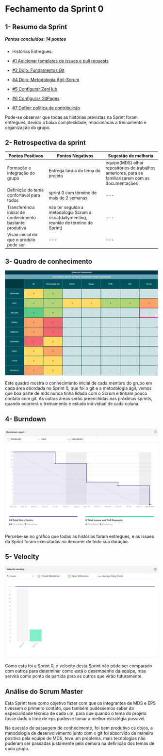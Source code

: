 # Fechamento da Sprint 0

## 1- Resumo da Sprint

##### Pontos concluídos: 14 pontos

- Histórias Entregues:

- [#1 Adicionar templates de issues e pull requests](https://github.com/fga-eps-mds/2019.2-Grupo7/issues/1)

- [#2 Dojo: Fundamentos Git](https://github.com/fga-eps-mds/2019.2-Grupo7/issues/2)

- [#4 Dojo: Metodologia Ágil-Scrum](https://github.com/fga-eps-mds/2019.2-Grupo7/issues/4)

- [#5 Configurar ZenHub](https://github.com/fga-eps-mds/2019.2-Grupo7/issues/5)

- [#6 Configurar GitPages](https://github.com/fga-eps-mds/2019.2-Grupo7/issues/6)

- [#7 Definir política de contribuição](https://github.com/fga-eps-mds/2019.2-Grupo7/issues/7)

Pode-se observar que todas as histórias previstas na Sprint foram entregues, devido a baixa complexidade, relacionadas a treinamento e organização do grupo.

## 2- Retrospectiva da sprint
|**Pontos Positivos**|**Pontos Negativos**|**Sugestão de melhoria**|
|---|---|---|
|Formação e integração do grupo|Entrega tardia do tema do projeto|equipe(MDS) olhar repositórios de trabalhos anteriores, para se familiarizarem com as documentações|
|Definição do tema confortável para todos|sprint 0 com término de mais de 2 semanas|---|
|Transferência inicial de conhecimento bastante produtiva|não ter seguida a metodologia Scrum a risca(dailymeeting, reunião de término de Sprint)|---|
|Visão inicial do que o produto pode ser|---|---|

## 3- Quadro de conhecimento
![Quadro de conhecimento](img0/conhecimento_0.png)

Este quadro mostra o conhecimento inicial de cada membro do grupo em cada área abordada no Sprint 0, que foi o git e a metodologia ágil, vemos que boa parte de mds nunca tinha lidado com o Scrum e tinham pouco contato com git. As outras áreas serão preenchidas nas próximas sprints, quando ocorrerá o treinamento e estudo individual de cada coluna.

## 4- Burndown
![Burndown](img0/burndown_0.png)

Percebe-se no gráfico que todas as histórias foram entregues, e as issues da Sprint foram executadas no decorrer de todo sua duração.

## 5- Velocity
![Velocity](img0/Velocity_0.png)

Como esta foi a Sprint 0, o velocity desta Sprint não pôde ser comparado com outros para determinar como está o desempenho da equipe, mas servirá como ponto de partida para os outros que virão futuramente.

## Análise do Scrum Master

Esta Sprint teve como objetivo fazer com que os integrantes de MDS e EPS tivessem o primeiro contato, que também pudéssemos saber da especialidade técnica de cada um, para que quando o tema do projeto fosse dado o time de eps pudesse tomar a melhor estratégia possível.

Na questão de passagem de conhecimento, foi bem produtivo os dojos, a metodologia de desenvolvimento junto com o git foi absorvido de maneira positiva pela equipe de MDS, teve um problema, mais tecnologias não puderam ser passadas justamente pela demora na definição dos temas de cada grupo.
